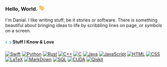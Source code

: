 ### Hello, World. <img src="images/wave.gif" width=20>

I'm Danial. I like writing stuff; be it stories or software. There is something beautiful about bringing ideas to life by scribbling lines on page, or symbols on a screen.

#### <img src="images/coding.webp" width=20 align=center> Stuff I Know <i>&</i> Love

[![Swift](https://img.shields.io/badge/swift-black?style=for-the-badge&logo=swift)](https://python.org)
[![Python](https://img.shields.io/badge/python-black?style=for-the-badge&logo=python)](https://python.org)
[![Rust](https://img.shields.io/badge/rust-black?style=for-the-badge&logo=rust&logoColor=white)](https://www.rust-lang.org)
[![C++](https://img.shields.io/badge/c++-black?style=for-the-badge&logo=cplusplus)](https://www.cppreference.com)
[![C](https://img.shields.io/badge/c-black?style=for-the-badge&logo=c)](https://en.wikipedia.org/wiki/C_(programming_language))
[![Java](https://img.shields.io/badge/java-black?style=for-the-badge&logo=openjdk)](https://www.java.com/)
[![JavaScript](https://img.shields.io/badge/javascript-black?style=for-the-badge&logo=javascript)](https://www.ecma-international.org/publications-and-standards/standards/ecma-262/)
[![HTML](https://img.shields.io/badge/html-black?style=for-the-badge&logo=html5)](https://developer.mozilla.org/en-US/docs/Glossary/HTML)
[![CSS](https://img.shields.io/badge/css-black?style=for-the-badge&logo=css3)](https://developer.mozilla.org/en-US/docs/Glossary/CSS)
[![LaTeX](https://img.shields.io/badge/latex-black?style=for-the-badge&logo=latex)](https://www.postgresql.org)
[![MarkDown](https://img.shields.io/badge/markdown-black?style=for-the-badge&logo=markdown)](https://www.postgresql.org)
[![SQL](https://img.shields.io/badge/sql-black?style=for-the-badge&logo=postgresql)](https://www.postgresql.org)
[![CUDA](https://img.shields.io/badge/cuda-black?style=for-the-badge&logo=nvidia)](https://www.postgresql.org)
[![Qiskit](https://img.shields.io/badge/qiskit-black?style=for-the-badge&logo=qiskit)](https://www.postgresql.org)
